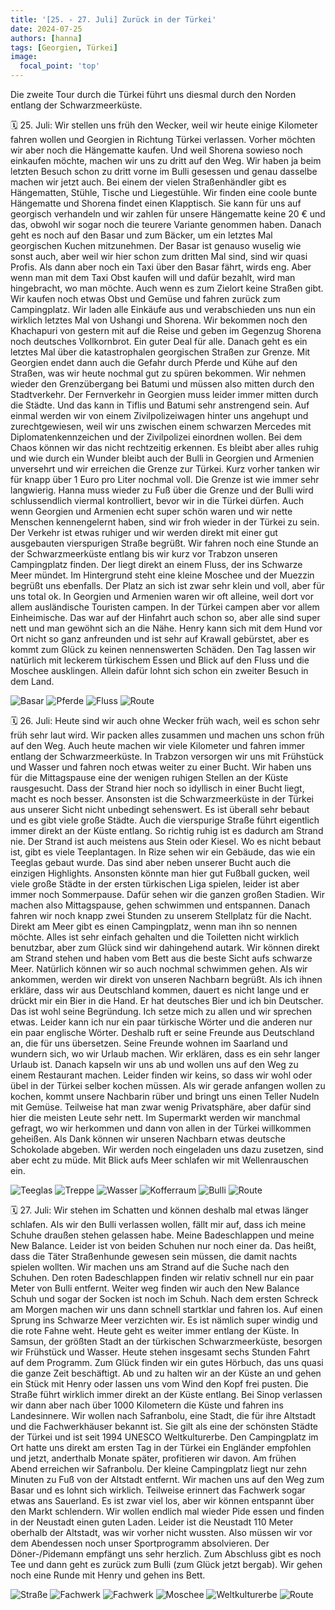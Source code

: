 ```yaml
---
title: '[25. - 27. Juli] Zurück in der Türkei'
date: 2024-07-25
authors: [hanna]
tags: [Georgien, Türkei]
image:
  focal_point: 'top'
---
```

Die zweite Tour durch die Türkei führt uns diesmal durch den Norden entlang der Schwarzmeerküste.

<!--more-->

🗓️ 25. Juli: Wir stellen uns früh den Wecker, weil wir heute einige Kilometer fahren wollen und Georgien in Richtung Türkei verlassen. Vorher möchten wir aber noch die Hängematte kaufen. Und weil Shorena sowieso noch einkaufen möchte, machen wir uns zu dritt auf den Weg. Wir haben ja beim letzten Besuch schon zu dritt vorne im Bulli gesessen und genau dasselbe machen wir jetzt auch. Bei einem der vielen Straßenhändler gibt es Hängematten, Stühle, Tische und Liegestühle. Wir finden eine coole bunte Hängematte und Shorena findet einen Klapptisch. Sie kann für uns auf georgisch verhandeln und wir zahlen für unsere Hängematte keine 20 € und das, obwohl wir sogar noch die teurere Variante genommen haben. Danach geht es noch auf den Basar und zum Bäcker, um ein letztes Mal georgischen Kuchen mitzunehmen. Der Basar ist genauso wuselig wie sonst auch, aber weil wir hier schon zum dritten Mal sind, sind wir quasi Profis. Als dann aber noch ein Taxi über den Basar fährt, wirds eng. Aber wenn man mit dem Taxi Obst kaufen will und dafür bezahlt, wird man hingebracht, wo man möchte. Auch wenn es zum Zielort keine Straßen gibt. Wir kaufen noch etwas Obst und Gemüse und fahren zurück zum Campingplatz. Wir laden alle Einkäufe aus und verabschieden uns nun ein wirklich letztes Mal von Ushangi und Shorena. Wir bekommen noch den Khachapuri von gestern mit auf die Reise und geben im Gegenzug Shorena noch deutsches Vollkornbrot. Ein guter Deal für alle. Danach geht es ein letztes Mal über die katastrophalen georgischen Straßen zur Grenze. Mit Georgien endet dann auch die Gefahr durch Pferde und Kühe auf den Straßen, was wir heute nochmal gut zu spüren bekommen. Wir nehmen wieder den Grenzübergang bei Batumi und müssen also mitten durch den Stadtverkehr. Der Fernverkehr in Georgien muss leider immer mitten durch die Städte. Und das kann in Tiflis und Batumi sehr anstrengend sein. Auf einmal werden wir von einem Zivilpolizeiwagen hinter uns angehupt und zurechtgewiesen, weil wir uns zwischen einem schwarzen Mercedes mit Diplomatenkennzeichen und der Zivilpolizei einordnen wollen. Bei dem Chaos können wir das nicht rechtzeitig erkennen. Es bleibt aber alles ruhig und wie durch ein Wunder bleibt auch der Bulli in Georgien und Armenien unversehrt und wir erreichen die Grenze zur Türkei. Kurz vorher tanken wir für knapp über 1 Euro pro Liter nochmal voll. Die Grenze ist wie immer sehr langwierig. Hanna muss wieder zu Fuß über die Grenze und der Bulli wird schlussendlich viermal kontrolliert, bevor wir in die Türkei dürfen. Auch wenn Georgien und Armenien echt super schön waren und wir nette Menschen kennengelernt haben, sind wir froh wieder in der Türkei zu sein. Der Verkehr ist etwas ruhiger und wir werden direkt mit einer gut ausgebauten vierspurigen Straße begrüßt. Wir fahren noch eine Stunde an der Schwarzmeerküste entlang bis wir kurz vor Trabzon unseren Campingplatz finden. Der liegt direkt an einem Fluss, der ins Schwarze Meer mündet. Im Hintergrund steht eine kleine Moschee und der Muezzin begrüßt uns ebenfalls. Der Platz an sich ist zwar sehr klein und voll, aber für uns total ok. In Georgien und Armenien waren wir oft alleine, weil dort vor allem ausländische Touristen campen. In der Türkei campen aber vor allem Einheimische. Das war auf der Hinfahrt auch schon so, aber alle sind super nett und man gewöhnt sich an die Nähe. Henry kann sich mit dem Hund vor Ort nicht so ganz anfreunden und ist sehr auf Krawall gebürstet, aber es kommt zum Glück zu keinen nennenswerten Schäden. Den Tag lassen wir natürlich mit leckerem türkischem Essen und Blick auf den Fluss und die Moschee ausklingen. Allein dafür lohnt sich schon ein zweiter Besuch in dem Land.

<img src="Basar.jpg" alt="Basar" caption="">

<img src="Pferde.jpg" alt="Pferde" caption="">

<img src="FlussMoschee.jpg" alt="Fluss" caption="">

<img src="Route_25.07.24.jpg" alt="Route" caption=" ">

🗓️ 26. Juli: Heute sind wir auch ohne Wecker früh wach, weil es schon sehr früh sehr laut wird. Wir packen alles zusammen und machen uns schon früh auf den Weg. Auch heute machen wir viele Kilometer und fahren immer entlang der Schwarzmeerküste. In Trabzon versorgen wir uns mit Frühstück und Wasser und fahren noch etwas weiter zu einer Bucht. Wir haben uns für die Mittagspause eine der wenigen ruhigen Stellen an der Küste rausgesucht. Dass der Strand hier noch so idyllisch in einer Bucht liegt, macht es noch besser. Ansonsten ist die Schwarzmeerküste in der Türkei aus unserer Sicht nicht unbedingt sehenswert. Es ist überall sehr bebaut und es gibt viele große Städte. Auch die vierspurige Straße führt eigentlich immer direkt an der Küste entlang. So richtig ruhig ist es dadurch am Strand nie. Der Strand ist auch meistens aus Stein oder Kiesel. Wo es nicht bebaut ist, gibt es viele Teeplantagen. In Rize sehen wir ein Gebäude, das wie ein Teeglas gebaut wurde. Das sind aber neben unserer Bucht auch die einzigen Highlights. Ansonsten könnte man hier gut Fußball gucken, weil viele große Städte in der ersten türkischen Liga spielen, leider ist aber immer noch Sommerpause. Dafür sehen wir die ganzen großen Stadien. Wir machen also Mittagspause, gehen schwimmen und entspannen. Danach fahren wir noch knapp zwei Stunden zu unserem Stellplatz für die Nacht. Direkt am Meer gibt es einen Campingplatz, wenn man ihn so nennen möchte. Alles ist sehr einfach gehalten und die Toiletten nicht wirklich benutzbar, aber zum Glück sind wir dahingehend autark. Wir können direkt am Strand stehen und haben vom Bett aus die beste Sicht aufs schwarze Meer. Natürlich können wir so auch nochmal schwimmen gehen. Als wir ankommen, werden wir direkt von unseren Nachbarn begrüßt. Als ich ihnen erkläre, dass wir aus Deutschland kommen, dauert es nicht lange und er drückt mir ein Bier in die Hand. Er hat deutsches Bier und ich bin Deutscher. Das ist wohl seine Begründung. Ich setze mich zu allen und wir sprechen etwas. Leider kann ich nur ein paar türkische Wörter und die anderen nur ein paar englische Wörter. Deshalb ruft er seine Freunde aus Deutschland an, die für uns übersetzen. Seine Freunde wohnen im Saarland und wundern sich, wo wir Urlaub machen. Wir erklären, dass es ein sehr langer Urlaub ist. Danach kapseln wir uns ab und wollen uns auf den Weg zu einem Restaurant machen. Leider finden wir keins, so dass wir wohl oder übel in der Türkei selber kochen müssen. Als wir gerade anfangen wollen zu kochen, kommt unsere Nachbarin rüber und bringt uns einen Teller Nudeln mit Gemüse. Teilweise hat man zwar wenig Privatsphäre, aber dafür sind hier die meisten Leute sehr nett. Im Supermarkt werden wir manchmal gefragt, wo wir herkommen und dann von allen in der Türkei willkommen geheißen. Als Dank können wir unseren Nachbarn etwas deutsche Schokolade abgeben. Wir werden noch eingeladen uns dazu zusetzen, sind aber echt zu müde. Mit Blick aufs Meer schlafen wir mit Wellenrauschen ein.

<img src="Tee.jpg" alt="Teeglas" caption="">

<img src="TobiTreppe.jpg" alt="Treppe" caption="">

<img src="TobiWasser.jpg" alt="Wasser" caption="">

<img src="Kofferraum.jpg" alt="Kofferraum" caption="">

<img src="Bulli.jpg" alt="Bulli" caption="">

<img src="Route_26.07.24.jpg" alt="Route" caption=" ">

🗓️ 27. Juli: Wir stehen im Schatten und können deshalb mal etwas länger schlafen. Als wir den Bulli verlassen wollen, fällt mir auf, dass ich meine Schuhe draußen stehen gelassen habe. Meine Badeschlappen und meine New Balance. Leider ist von beiden Schuhen nur noch einer da. Das heißt, dass die Täter Straßenhunde gewesen sein müssen, die damit nachts spielen wollten. Wir machen uns am Strand auf die Suche nach den Schuhen. Den roten Badeschlappen finden wir relativ schnell nur ein paar Meter von Bulli entfernt. Weiter weg finden wir auch den New Balance Schuh und sogar der Socken ist noch im Schuh. Nach dem ersten Schreck am Morgen machen wir uns dann schnell startklar und fahren los. Auf einen Sprung ins Schwarze Meer verzichten wir. Es ist nämlich super windig und die rote Fahne weht. Heute geht es weiter immer entlang der Küste. In Samsun, der größten Stadt an der türkischen Schwarzmeerküste, besorgen wir Frühstück und Wasser. Heute stehen insgesamt sechs Stunden Fahrt auf dem Programm. Zum Glück finden wir ein gutes Hörbuch, das uns quasi die ganze Zeit beschäftigt. Ab und zu halten wir an der Küste an und gehen ein Stück mit Henry oder lassen uns vom Wind den Kopf frei pusten. Die Straße führt wirklich immer direkt an der Küste entlang. Bei Sinop verlassen wir dann aber nach über 1000 Kilometern die Küste und fahren ins Landesinnere. Wir wollen nach Safranbolu, eine Stadt, die für ihre Altstadt und die Fachwerkhäuser bekannt ist. Sie gilt als eine der schönsten Städte der Türkei und ist seit 1994 UNESCO Weltkulturerbe. Den Campingplatz im Ort hatte uns direkt am ersten Tag in der Türkei ein Engländer empfohlen und jetzt, anderthalb Monate später, profitieren wir davon. Am frühen Abend erreichen wir Safranbolu. Der kleine Campingplatz liegt nur zehn Minuten zu Fuß von der Altstadt entfernt. Wir machen uns auf den Weg zum Basar und es lohnt sich wirklich. Teilweise erinnert das Fachwerk sogar etwas ans Sauerland. Es ist zwar viel los, aber wir können entspannt über den Markt schlendern. Wir wollen endlich mal wieder Pide essen und finden in der Neustadt einen guten Laden. Leider ist die Neustadt 110 Meter oberhalb der Altstadt, was wir vorher nicht wussten. Also müssen wir vor dem Abendessen noch unser Sportprogramm absolvieren. Der Döner-/Pidemann empfängt uns sehr herzlich. Zum Abschluss gibt es noch Tee und dann geht es zurück zum Bulli (zum Glück jetzt bergab). Wir gehen noch eine Runde mit Henry und gehen ins Bett.

<img src="Straße.jpg" alt="Straße" caption="">

<img src="Fachwerk1.jpg" alt="Fachwerk" caption="">

<img src="Fachwerk2.jpg" alt="Fachwerk" caption="">

<img src="Moschee.jpg" alt="Moschee" caption="">

<img src="Weltkulturerbe.jpg" alt="Weltkulturerbe" caption="">

<img src="Route_27.07.24.jpg" alt="Route" caption=" ">